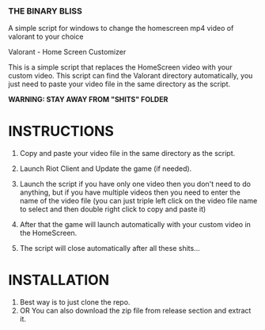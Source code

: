### THE BINARY BLISS
A simple script for windows to change the homescreen mp4 video of valorant to your choice

Valorant - Home Screen Customizer

This is a simple script that replaces the HomeScreen video with your custom video. This script can find the Valorant directory automatically, you just need to paste your video file in the same directory as the script.

**WARNING: STAY AWAY FROM "SHITS" FOLDER**


# INSTRUCTIONS
1. Copy and paste your video file in the same directory as the script.

2. Launch Riot Client and Update the game (if needed).

3. Launch the script if you have only one video then you don't need to do anything, but if you have multiple videos then you need to enter the name of the video file (you can just triple left click on the video file name to select and then double right click to copy and paste it)

4. After that the game will launch automatically with your custom video in the HomeScreen.

5. The script will close automatically after all these shits...

# INSTALLATION

1. Best way is to just clone the repo.
2. OR You can also download the zip file from release section and extract it.